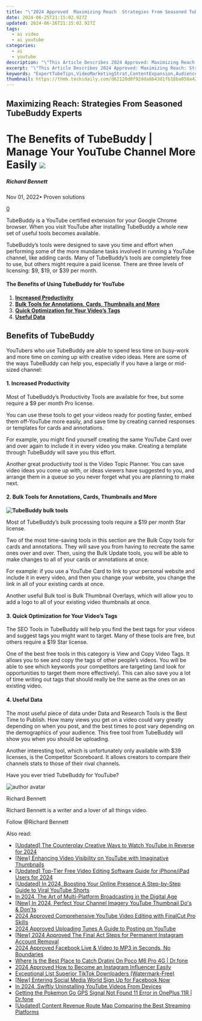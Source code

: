 ```yaml
---
title: "\"2024 Approved  Maximizing Reach  Strategies From Seasoned TubeBuddy Experts\""
date: 2024-06-25T21:15:02.927Z
updated: 2024-06-26T21:15:02.927Z
tags:
  - ai video
  - ai youtube
categories:
  - ai
  - youtube
description: "\"This Article Describes 2024 Approved: Maximizing Reach: Strategies From Seasoned TubeBuddy Experts\""
excerpt: "\"This Article Describes 2024 Approved: Maximizing Reach: Strategies From Seasoned TubeBuddy Experts\""
keywords: "ExpertTubeTips,VideoMarketingStrat,ContentExpansion,AudienceGrowthPlans,TubeBuddyInsights,MediaReachMaximize,StrategyMastery"
thumbnail: https://thmb.techidaily.com/d62120d0f92dda8643d1fb18ba050a4238aed422d93382b937c3fa171ed251d1.jpg
---
```


## Maximizing Reach: Strategies From Seasoned TubeBuddy Experts

# The Benefits of TubeBuddy | Manage Your YouTube Channel More Easily ![](https://images.wondershare.com/filmora/article-images/richard-bennett.jpg)

##### Richard Bennett

 Nov 01, 2022• Proven solutions

[0](#commentsBoxSeoTemplate)

TubeBuddy is a YouTube certified extension for your Google Chrome browser. When you visit YouTube after installing TubeBuddy a whole new set of useful tools becomes available.

TubeBuddy’s tools were designed to save you time and effort when performing some of the more mundane tasks involved in running a YouTube channel, like adding cards. Many of TubeBuddy’s tools are completely free to use, but others might require a paid license. There are three levels of licensing: $9, $19, or $39 per month.

#### The Benefits of Using TubeBuddy for YouTube

1. [**Increased Productivity**](#productivity)
2. [**Bulk Tools for Annotations, Cards, Thumbnails and More**](#bulk)
3. [**Quick Optimization for Your Video’s Tags**](#tags)
4. [**Useful Data**](#data)

## **Benefits of TubeBuddy**

YouTubers who use TubeBuddy are able to spend less time on busy-work and more time on coming up with creative video ideas. Here are some of the ways TubeBuddy can help you, especially if you have a large or mid-sized channel:

#### **1\. Increased Productivity**

Most of TubeBuddy’s Productivity Tools are available for free, but some require a $9 per month Pro license.

You can use these tools to get your videos ready for posting faster, embed them off-YouTube more easily, and save time by creating canned responses or templates for cards and annotations.

For example, you might find yourself creating the same YouTube Card over and over again to include it in every video you make. Creating a template through TubeBuddy will save you this effort.

Another great productivity tool is the Video Topic Planner. You can save video ideas you come up with, or ideas viewers have suggested to you, and arrange them in a queue so you never forget what you are planning to make next.

#### **2\. Bulk Tools for Annotations, Cards, Thumbnails and More**

**![TubeBuddy bulk tools](https://images.wondershare.com/filmora/article-images/tubebuddy-bulk-tools.jpg)**

Most of TubeBuddy’s bulk processing tools require a $19 per month Star license.

Two of the most time-saving tools in this section are the Bulk Copy tools for cards and annotations. They will save you from having to recreate the same ones over and over. Then, using the Bulk Update tools, you will be able to make changes to all of your cards or annotations at once.

For example: if you use a YouTube Card to link to your personal website and include it in every video, and then you change your website, you change the link in all of your existing cards at once.

Another useful Bulk tool is Bulk Thumbnail Overlays, which will allow you to add a logo to all of your existing video thumbnails at once.

#### **3\. Quick Optimization for Your Video’s Tags**

The SEO Tools in TubeBuddy will help you find the best tags for your videos and suggest tags you might want to target. Many of these tools are free, but others require a $19 Star license.

One of the best free tools in this category is View and Copy Video Tags. It allows you to see and copy the tags of other people’s videos. You will be able to see which keywords your competitors are targeting (and look for opportunities to target them more effectively). This can also save you a lot of time writing out tags that should really be the same as the ones on an existing video.

#### **4\. Useful Data**

The most useful piece of data under Data and Research Tools is the Best Time to Publish. How many views you get on a video could vary greatly depending on when you post, and the best times to post vary depending on the demographics of your audience. This free tool from TubeBuddy will show you when you should be uploading.

Another interesting tool, which is unfortunately only available with $39 licenses, is the Competitor Scoreboard. It allows creators to compare their channels stats to those of their rival channels.

 Have you ever tried TubeBuddy for YouTube?

![author avatar](https://images.wondershare.com/filmora/article-images/richard-bennett.jpg)

Richard Bennett

Richard Bennett is a writer and a lover of all things video.

Follow @Richard Bennett


<ins class="adsbygoogle"
     style="display:block"
     data-ad-format="autorelaxed"
     data-ad-client="ca-pub-7571918770474297"
     data-ad-slot="1223367746"></ins>



<ins class="adsbygoogle"
     style="display:block"
     data-ad-client="ca-pub-7571918770474297"
     data-ad-slot="8358498916"
     data-ad-format="auto"
     data-full-width-responsive="true"></ins>

<span class="atpl-alsoreadstyle">Also read:</span>
<div><ul>
<li><a href="https://youtube-blog.techidaily.com/ed-the-counterplay-creative-ways-to-watch-youtube-in-reverse-for-2024/"><u>[Updated] The Counterplay  Creative Ways to Watch YouTube in Reverse for 2024</u></a></li>
<li><a href="https://youtube-blog.techidaily.com/nhancing-video-visibility-on-youtube-with-imaginative-thumbnails/"><u>[New] Enhancing Video Visibility on YouTube with Imaginative Thumbnails</u></a></li>
<li><a href="https://youtube-blog.techidaily.com/ed-top-tier-free-video-editing-software-guide-for-iphoneipad-users-for-2024/"><u>[Updated] Top-Tier Free Video Editing Software Guide for iPhone/iPad Users for 2024</u></a></li>
<li><a href="https://youtube-blog.techidaily.com/ed-in-2024-boosting-your-online-presence-a-step-by-step-guide-to-viral-youtube-shorts/"><u>[Updated] In 2024, Boosting Your Online Presence  A Step-by-Step Guide to Viral YouTube Shorts</u></a></li>
<li><a href="https://youtube-blog.techidaily.com/24-the-art-of-multi-platform-broadcasting-in-the-digital-age/"><u>In 2024, The Art of Multi-Platform Broadcasting in the Digital Age</u></a></li>
<li><a href="https://youtube-blog.techidaily.com/n-2024-perfect-your-channel-imagery-youtube-thumbnail-dos-and-donts/"><u>[New] In 2024, Perfect Your Channel Imagery  YouTube Thumbnail Do's & Don'ts</u></a></li>
<li><a href="https://youtube-blog.techidaily.com/approved-comprehensive-youtube-video-editing-with-finalcut-pro-skills/"><u>2024 Approved  Comprehensive YouTube Video Editing with FinalCut Pro Skills</u></a></li>
<li><a href="https://youtube-blog.techidaily.com/approved-uploading-tunes-a-guide-to-posting-on-youtube/"><u>2024 Approved  Uploading Tunes  A Guide to Posting on YouTube</u></a></li>
<li><a href="https://instagram-videos.techidaily.com/new-2024-approved-the-final-act-steps-for-permanent-instagram-account-removal/"><u>[New] 2024 Approved  The Final Act  Steps for Permanent Instagram Account Removal</u></a></li>
<li><a href="https://facebook-videos.techidaily.com/2024-approved-facebook-live-and-video-to-mp3-in-seconds-no-boundaries/"><u>2024 Approved  Facebook Live & Video to MP3 in Seconds, No Boundaries</u></a></li>
<li><a href="https://pokemon-go-android.techidaily.com/where-is-the-best-place-to-catch-dratini-on-poco-m6-pro-4g-drfone-by-drfone-virtual-android/"><u>Where Is the Best Place to Catch Dratini On Poco M6 Pro 4G | Dr.fone</u></a></li>
<li><a href="https://instagram-videos.techidaily.com/2024-approved-how-to-become-an-instagram-influencer-easily/"><u>2024 Approved  How to Become an Instagram Influencer Easily</u></a></li>
<li><a href="https://tiktok-videos.techidaily.com/exceptional-list-superior-tiktok-downloaders-watermark-free/"><u>Exceptional List  Superior TikTok Downloaders (Watermark-Free)</u></a></li>
<li><a href="https://facebook-videos.techidaily.com/new-entering-social-media-world-sign-up-for-facebook-now/"><u>[New] Entering Social Media World  Sign Up for Facebook Now</u></a></li>
<li><a href="https://youtube-stream.techidaily.com/in-2024-swiftly-uninstalling-youtube-videos-from-devices/"><u>In 2024, Swiftly Uninstalling YouTube Videos From Devices</u></a></li>
<li><a href="https://android-location.techidaily.com/getting-the-pokemon-go-gps-signal-not-found-11-error-in-oneplus-11r-drfone-by-drfone-virtual/"><u>Getting the Pokemon Go GPS Signal Not Found 11 Error in OnePlus 11R | Dr.fone</u></a></li>
<li><a href="https://youtube-clips.techidaily.com/updated-content-revenue-route-map-comparing-the-best-streaming-platforms/"><u>[Updated] Content Revenue Route Map  Comparing the Best Streaming Platforms</u></a></li>
</ul></div>
